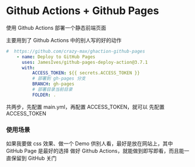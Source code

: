 # Github Actions + Github Pages

使用 Github Actions 部署一个静态前端页面

主要用到了 Github Actions 中的别人写的好的动作

```yml
#  https://github.com/crazy-max/ghaction-github-pages
	- name: Deploy to GitHub Pages
      uses: JamesIves/github-pages-deploy-action@3.7.1
      with:
          ACCESS_TOKEN: ${{ secrets.ACCESS_TOKEN }}
          # 部署到 gh-pages 分支
          BRANCH: gh-pages
          # 部署目录当前目录
          FOLDER: .
```

共两步，先配置 main.yml，再配置 ACCESS_TOKEN，就可以
先配置 ACCESS_TOKEN

### 使用场景
如果我要做 css 效果、做一个 Demo 供别人看，最好是放在网站上，其中 GitHub Page 是最好的选择
做好 Github Actions，就能做到即写即看，而且能一直保留到 GitHub 关门